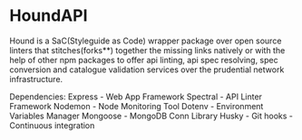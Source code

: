 # HoundAPI
Hound is a SaC(Styleguide as Code) wrapper package over open source linters that stitches(forks**) together the missing links natively or with the help of other npm packages to offer api linting, api spec resolving, spec conversion and catalogue validation services over the prudential network infrastructure.



Dependencies:
Express - Web App Framework
Spectral - API Linter Framework
Nodemon - Node Monitoring Tool
Dotenv - Environment Variables Manager
Mongoose - MongoDB Conn Library
Husky - Git hooks - Continuous integration





